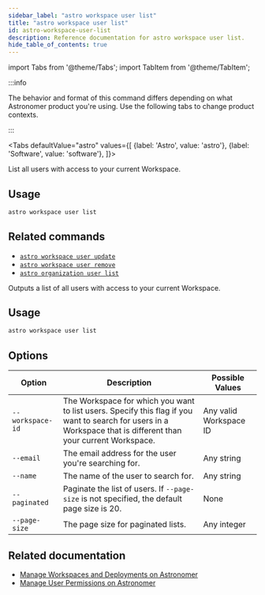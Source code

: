 ```yaml
---
sidebar_label: "astro workspace user list"
title: "astro workspace user list"
id: astro-workspace-user-list
description: Reference documentation for astro workspace user list.
hide_table_of_contents: true
---
```


import Tabs from '@theme/Tabs';
import TabItem from '@theme/TabItem';

:::info  

The behavior and format of this command differs depending on what Astronomer product you're using. Use the following tabs to change product contexts. 

:::

<Tabs
    defaultValue="astro"
    values={[
        {label: 'Astro', value: 'astro'},
        {label: 'Software', value: 'software'},
    ]}>
<TabItem value="astro">

List all users with access to your current Workspace.

## Usage

```bash
astro workspace user list
```

## Related commands

- [`astro workspace user update`](cli/astro-workspace-user-update.md)
- [`astro workspace user remove`](cli/astro-workspace-user-remove.md)
- [`astro organization user list`](cli/astro-organization-user-list.md)

</TabItem>
<TabItem value="software">

Outputs a list of all users with access to your current Workspace.

## Usage

```bash
astro workspace user list
```

## Options

| Option           | Description                                                                                                                                             | Possible Values        |
| ---------------- | ------------------------------------------------------------------------------------------------------------------------------------------------------- | ---------------------- |
| `--workspace-id` | The Workspace for which you want to list users. Specify this flag if you want to search for users in a Workspace that is different than your current Workspace. | Any valid Workspace ID |
| `--email`        | The email address for the user you're searching for.                                                                                                            | Any string             |
| `--name`         | The name of the user to search for.                                                                                                                     | Any string             |
| `--paginated `   | Paginate the list of users. If `--page-size` is not specified, the default page size is 20.                                                             | None                   |
| `--page-size`    | The page size for paginated lists.                                                                                                                      | Any integer            |


## Related documentation

- [Manage Workspaces and Deployments on Astronomer](https://docs.astronomer.io/software/manage-workspaces)
- [Manage User Permissions on Astronomer](https://docs.astronomer.io/software/workspace-permissions)

</TabItem>
</Tabs>